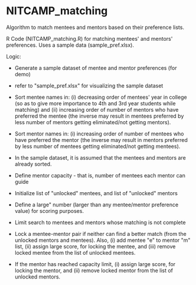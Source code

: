 # NITCAMP_matching
Algorithm to match mentees and mentors based on their preference lists.

R Code (NITCAMP_matching.R) for matching mentees' and mentors' preferences. Uses a sample data (sample_pref.xlsx).

Logic:

- Generate a sample dataset of mentee and mentor preferences (for demo)

- refer to "sample_pref.xlsx" for visualizing the sample dataset

- Sort mentee names in: (i) decreasing order of mentees' year in college (so as to give more importance to 4th and 3rd year students while matching) and (ii) increasing order of number of mentors who have preferred the mentee (the inverse may result in mentees preferred by less number of mentors getting eliminated/not getting mentors). 

- Sort mentor names in: (i) increasing order of number of mentees who have preferred the mentor (the inverse may result in mentors preferred by less number of mentees getting eliminated/not getting mentees).

- In the sample dataset, it is assumed that the mentees and mentors are already sorted. 

- Define mentor capacity - that is, number of mentees each mentor can guide

- Initialize list of "unlocked" mentees, and list of "unlocked" mentors

- Define a large" number (larger than any mentee/mentor preference value) for scoring purposes.

- Limit search to mentees and mentors whose matching is not complete

- Lock a mentee-mentor pair if neither can find a better match (from the unlocked mentors and mentees). Also, (i) add mentee "e" to mentor "m" list, (ii) assign large score, for locking the mentee, and (iii) remove locked mentee from the list of unlocked mentees.

- If the mentor has reached capacity limit, (i) assign large score, for locking the mentor, and (ii) remove locked mentor from the list of unlocked mentors.








